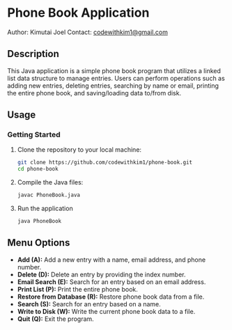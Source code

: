 # Phone Book Application

Author: Kimutai Joel 
Contact: codewithkim1@gmail.com

## Description

This Java application is a simple phone book program that utilizes a linked list data structure to manage entries. Users can perform operations such as adding new entries, deleting entries, searching by name or email, printing the entire phone book, and saving/loading data to/from disk.

## Usage

### Getting Started

1. Clone the repository to your local machine:

   ```bash
   git clone https://github.com/codewithkim1/phone-book.git
   cd phone-book
    ```


1. Compile the Java files:

   ```bash
   javac PhoneBook.java
   ```

2. Run the application
   ```bash
   java PhoneBook
   ```


## Menu Options

- **Add (A):** Add a new entry with a name, email address, and phone number.
- **Delete (D):** Delete an entry by providing the index number.
- **Email Search (E):** Search for an entry based on an email address.
- **Print List (P):** Print the entire phone book.
- **Restore from Database (R):** Restore phone book data from a file.
- **Search (S):** Search for an entry based on a name.
- **Write to Disk (W):** Write the current phone book data to a file.
- **Quit (Q):** Exit the program.

